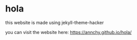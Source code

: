 # hola
this website is made using jekyll-theme-hacker

you can visit the website here:
https://annchy.github.io/hola/
